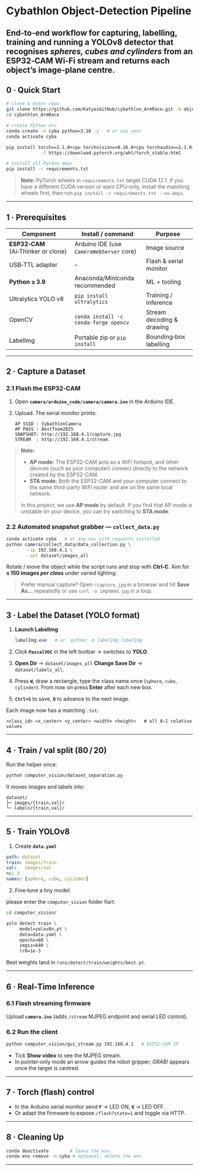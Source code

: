 # Cybathlon Object‑Detection Pipeline

End‑to‑end workflow for **capturing**, **labelling**, **training** and **running** a YOLOv8 detector that recognises *spheres, cubes and cylinders* from an **ESP32‑CAM** Wi‑Fi stream and returns each object’s **image‑plane centre**.
---

## 0 · Quick Start

```bash
# clone & enter repo
git clone https://github.com/KatyasGitHub/cybathlon_ArmRace.git -b object_classification
cd cybathlon_ArmRace

# create Python env
conda create -n cyba python=3.10 -y   # or use venv
conda activate cyba

pip install torch==2.1.0+cpu torchvision==0.16.0+cpu torchaudio==2.1.0+cpu \
             -f https://download.pytorch.org/whl/torch_stable.html

# install all Python deps
pip install -r requirements.txt
```

> **Note:** PyTorch wheels in `requirements.txt` target CUDA 12.1. If you have a different CUDA version or want CPU‑only, install the matching wheels first, then run `pip install -r requirements.txt --no-deps`.

---

## 1 · Prerequisites

| Component                           | Install / command                        | Purpose                   |
| ----------------------------------- | ---------------------------------------- | ------------------------- |
| **ESP32‑CAM** (Ai‑Thinker or clone) | Arduino IDE (use `CameraWebServer` core) | Image source              |
| USB‑TTL adapter                     | –                                        | Flash & serial monitor    |
| **Python ≥ 3.9**                    | Anaconda/Miniconda recommended           | ML + tooling              |
| Ultralytics YOLO v8                 | `pip install ultralytics`                | Training / inference      |
| OpenCV                              | `conda install -c conda-forge opencv`    | Stream decoding & drawing |
| LabelImg                            | Portable zip or `pip install`            | Bounding‑box labelling    |

---

## 2 · Capture a Dataset

### 2.1 Flash the ESP32‑CAM

1. Open **`camera/arduino_code/camera/camera.ino`** in the Arduino IDE.
2. Upload. The serial monitor prints:

   ```text
   AP SSID : CybathlonCamera
   AP PASS : BestTeam2025
   SNAPSHOT: http://192.168.4.1/capture.jpg
   STREAM  : http://192.168.4.1/stream
   ```

> **Note:**
> - **AP mode:** The ESP32-CAM acts as a WiFi hotspot, and other devices (such as your computer) connect directly to the network created by the ESP32-CAM.
> - **STA mode:** Both the ESP32-CAM and your computer connect to the same third-party WiFi router and are on the same local network. <br>
> 
> In this project, we use **AP mode** by default. If you find that AP mode is unstable on your device, you can try switching to **STA mode**.



### 2.2 Automated snapshot grabber — `collect_data.py`

```bash
conda activate cyba   # or any env with requests installed
python camera/collect_data/data_collection.py \
       --ip 192.168.4.1 \
       --out dataset/images_all 
```

Rotate / move the object while the script runs and stop with **Ctrl‑C**.
Aim for **≥ 150 images *per class*** under varied lighting.

> Prefer manual capture? Open `/capture.jpg` in a browser and hit **Save As…** repeatedly or use `curl -o img%04d.jpg` in a loop.

---

## 3 · Label the Dataset (YOLO format)

1. **Launch LabelImg**

   ```powershell
   labelImg.exe   # or  python -m labelImg.labelImg
   ```
2. Click **`PascalVOC`** in the left toolbar → switches to **YOLO**.
3. **Open Dir** → `dataset/images_all`
   **Change Save Dir** → `dataset/labels_all`.
4. Press **`W`**, draw a rectangle, type the class name once (`sphere`, `cube`, `cylinder`).
   From now on press **Enter** after each new box.
5. **`Ctrl+S`** to save, **`D`** to advance to the next image.

Each image now has a matching `.txt`:

```
<class_id> <x_center> <y_center> <width> <height>   # all 0–1 relative values
```

---

## 4 · Train / val split (80 / 20)

Run the helper once:

```bash
python computer_vision/dataset_separation.py
```

It moves images and labels into:

```
dataset/
├─ images/{train,val}/
└─ labels/{train,val}/
```

---

## 5 · Train YOLOv8

1. Create **`data.yaml`**

[//]: # (   ```yaml)

[//]: # (   path: dataset)

[//]: # (   train: images/train)

[//]: # (   val:   images/val)

[//]: # (   nc: 3)

[//]: # (   names: [paralellepiped, cylinder, sphere] )

[//]: # (   ```)
   
   ```yaml
   path: dataset
   train: images/train
   val:   images/val
   nc: 3
   names: [sphere, cube, cylinder] 
   ```
2. Fine‑tune a tiny model:

please enter the `computer_vision` folder fisrt:

   ```bash
   cd computer_vision/
   ```

   ```bash
   yolo detect train \
        model=yolov8n.pt \
        data=data.yaml \
        epochs=60 \
        imgsz=640 \
        lr0=1e-3
   ```

   Best weights land in `runs/detect/train/weights/best.pt`.

---

## 6 · Real‑Time Inference

### 6.1 Flash streaming firmware

Upload **`camera.ino`** (adds `/stream` MJPEG endpoint and serial LED control).

### 6.2 Run the client

```bash
python computer_vision/gui_stream.py 192.168.4.1   # ESP32‑CAM IP
```

* Tick **Show video** to see the MJPEG stream.  
* In pointer‑only mode an arrow guides the robot gripper; *GRAB!* appears once the target is centred.

---

## 7 · Torch (flash) control

* In the Arduino serial monitor send **`F`** → LED ON, **`O`** → LED OFF.
* Or adapt the firmware to expose `/flash?state=1` and toggle via HTTP.

---
## 8 · Cleaning Up

```bash
conda deactivate        # leave the env
conda env remove -n cyba # optional: delete the env
```

---



